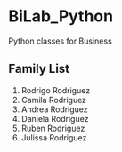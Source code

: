 # BiLab_Python
Python classes for Business

## Family List
1. Rodrigo Rodriguez
2. Camila Rodriguez
3. Andrea Rodriguez
4. Daniela Rodriguez
5. Ruben Rodriguez
6. Julissa Rodriguez
